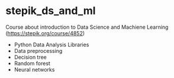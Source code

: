 # stepik_ds_and_ml
Course about introduction to Data Science and Machiene Learning
(https://stepik.org/course/4852)
- Python Data Analysis Libraries
- Data preprocessing
- Decision tree 
- Random forest
- Neural networks
